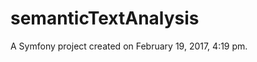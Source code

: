 semanticTextAnalysis
====================

A Symfony project created on February 19, 2017, 4:19 pm.
